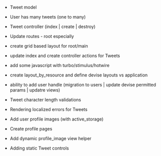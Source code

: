 - Tweet model
- User has many tweets (one to many)
- Tweet controller (index | create | destroy)
- Update routes - root especially
- create grid based layout for root/main
- update index and create controller actions for Tweets
- add some javascript with turbo/stimulus/hotwire
- create layout_by_resource and define devise layouts vs application
- ability to add user handle (migration to users | update devise permitted params | updatre views)
- Tweet character length validations
- Rendering localized errors for Tweets

- Add user profile images (with active_storage)
- Create profile pages
- Add dynamic profile_image view helper
- Adding static Tweet controls